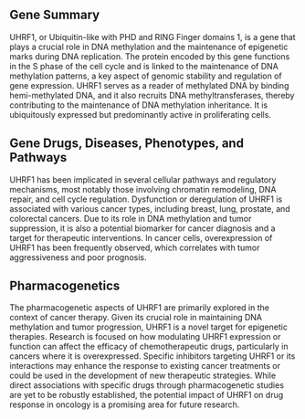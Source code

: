 ## Gene Summary
UHRF1, or Ubiquitin-like with PHD and RING Finger domains 1, is a gene that plays a crucial role in DNA methylation and the maintenance of epigenetic marks during DNA replication. The protein encoded by this gene functions in the S phase of the cell cycle and is linked to the maintenance of DNA methylation patterns, a key aspect of genomic stability and regulation of gene expression. UHRF1 serves as a reader of methylated DNA by binding hemi-methylated DNA, and it also recruits DNA methyltransferases, thereby contributing to the maintenance of DNA methylation inheritance. It is ubiquitously expressed but predominantly active in proliferating cells.

## Gene Drugs, Diseases, Phenotypes, and Pathways
UHRF1 has been implicated in several cellular pathways and regulatory mechanisms, most notably those involving chromatin remodeling, DNA repair, and cell cycle regulation. Dysfunction or deregulation of UHRF1 is associated with various cancer types, including breast, lung, prostate, and colorectal cancers. Due to its role in DNA methylation and tumor suppression, it is also a potential biomarker for cancer diagnosis and a target for therapeutic interventions. In cancer cells, overexpression of UHRF1 has been frequently observed, which correlates with tumor aggressiveness and poor prognosis.

## Pharmacogenetics
The pharmacogenetic aspects of UHRF1 are primarily explored in the context of cancer therapy. Given its crucial role in maintaining DNA methylation and tumor progression, UHRF1 is a novel target for epigenetic therapies. Research is focused on how modulating UHRF1 expression or function can affect the efficacy of chemotherapeutic drugs, particularly in cancers where it is overexpressed. Specific inhibitors targeting UHRF1 or its interactions may enhance the response to existing cancer treatments or could be used in the development of new therapeutic strategies. While direct associations with specific drugs through pharmacogenetic studies are yet to be robustly established, the potential impact of UHRF1 on drug response in oncology is a promising area for future research.